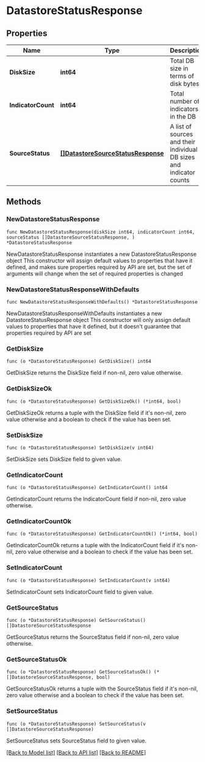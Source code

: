 # DatastoreStatusResponse

## Properties

Name | Type | Description | Notes
------------ | ------------- | ------------- | -------------
**DiskSize** | **int64** | Total DB size in terms of disk bytes | 
**IndicatorCount** | **int64** | Total number of indicators in the DB | 
**SourceStatus** | [**[]DatastoreSourceStatusResponse**](DatastoreSourceStatusResponse.md) | A list of sources and their individual DB sizes and indicator counts | 

## Methods

### NewDatastoreStatusResponse

`func NewDatastoreStatusResponse(diskSize int64, indicatorCount int64, sourceStatus []DatastoreSourceStatusResponse, ) *DatastoreStatusResponse`

NewDatastoreStatusResponse instantiates a new DatastoreStatusResponse object
This constructor will assign default values to properties that have it defined,
and makes sure properties required by API are set, but the set of arguments
will change when the set of required properties is changed

### NewDatastoreStatusResponseWithDefaults

`func NewDatastoreStatusResponseWithDefaults() *DatastoreStatusResponse`

NewDatastoreStatusResponseWithDefaults instantiates a new DatastoreStatusResponse object
This constructor will only assign default values to properties that have it defined,
but it doesn't guarantee that properties required by API are set

### GetDiskSize

`func (o *DatastoreStatusResponse) GetDiskSize() int64`

GetDiskSize returns the DiskSize field if non-nil, zero value otherwise.

### GetDiskSizeOk

`func (o *DatastoreStatusResponse) GetDiskSizeOk() (*int64, bool)`

GetDiskSizeOk returns a tuple with the DiskSize field if it's non-nil, zero value otherwise
and a boolean to check if the value has been set.

### SetDiskSize

`func (o *DatastoreStatusResponse) SetDiskSize(v int64)`

SetDiskSize sets DiskSize field to given value.


### GetIndicatorCount

`func (o *DatastoreStatusResponse) GetIndicatorCount() int64`

GetIndicatorCount returns the IndicatorCount field if non-nil, zero value otherwise.

### GetIndicatorCountOk

`func (o *DatastoreStatusResponse) GetIndicatorCountOk() (*int64, bool)`

GetIndicatorCountOk returns a tuple with the IndicatorCount field if it's non-nil, zero value otherwise
and a boolean to check if the value has been set.

### SetIndicatorCount

`func (o *DatastoreStatusResponse) SetIndicatorCount(v int64)`

SetIndicatorCount sets IndicatorCount field to given value.


### GetSourceStatus

`func (o *DatastoreStatusResponse) GetSourceStatus() []DatastoreSourceStatusResponse`

GetSourceStatus returns the SourceStatus field if non-nil, zero value otherwise.

### GetSourceStatusOk

`func (o *DatastoreStatusResponse) GetSourceStatusOk() (*[]DatastoreSourceStatusResponse, bool)`

GetSourceStatusOk returns a tuple with the SourceStatus field if it's non-nil, zero value otherwise
and a boolean to check if the value has been set.

### SetSourceStatus

`func (o *DatastoreStatusResponse) SetSourceStatus(v []DatastoreSourceStatusResponse)`

SetSourceStatus sets SourceStatus field to given value.



[[Back to Model list]](../README.md#documentation-for-models) [[Back to API list]](../README.md#documentation-for-api-endpoints) [[Back to README]](../README.md)


